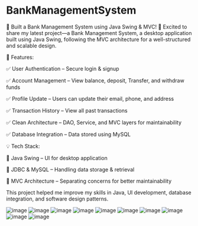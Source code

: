 # BankManagementSystem

🚀 Built a Bank Management System using Java Swing & MVC! 🏦
Excited to share my latest project—a Bank Management System, a desktop application built using Java Swing, following the MVC architecture for a well-structured and scalable design.

🔹 Features:

 ✅ User Authentication – Secure login & signup
 
 ✅ Account Management – View balance, deposit, Transfer, and withdraw funds
 
 ✅ Profile Update – Users can update their email, phone, and address
 
 ✅ Transaction History – View all past transactions
 
 ✅ Clean Architecture – DAO, Service, and MVC layers for maintainability
 
 ✅ Database Integration – Data stored using MySQL
 
💡 Tech Stack:

 🔸 Java Swing – UI for desktop application
 
 🔸 JDBC & MySQL – Handling data storage & retrieval
 
 🔸 MVC Architecture – Separating concerns for better maintainability
 

This project helped me improve my skills in Java, UI development, database integration, and software design patterns.


![image](https://github.com/user-attachments/assets/45d70197-5e33-4c95-bb91-13b557d96e30)
![image](https://github.com/user-attachments/assets/beb637a4-8aed-4004-938a-a8378c75e5c6)
![image](https://github.com/user-attachments/assets/a0d2164b-16a1-4bb0-96d9-ac6e71ac1a4b)
![image](https://github.com/user-attachments/assets/fd1bddd5-15d5-41f2-8b73-f4c9c48e6396)
![image](https://github.com/user-attachments/assets/283fdcfc-b526-4bff-a0b1-746ce41c36b7)
![image](https://github.com/user-attachments/assets/4725fec2-bfbf-4f4a-a4cf-e226e4dbb604)
![image](https://github.com/user-attachments/assets/2e0d7dd7-694b-4d2d-b0c2-0650778ef689)
![image](https://github.com/user-attachments/assets/7e0dadab-c3f6-4350-851a-3314433b32e7)
![image](https://github.com/user-attachments/assets/94a50bfe-721d-4ce6-860e-49070431de45)
![image](https://github.com/user-attachments/assets/282fd179-5207-48b7-8c6d-440b8df2c2ae)






